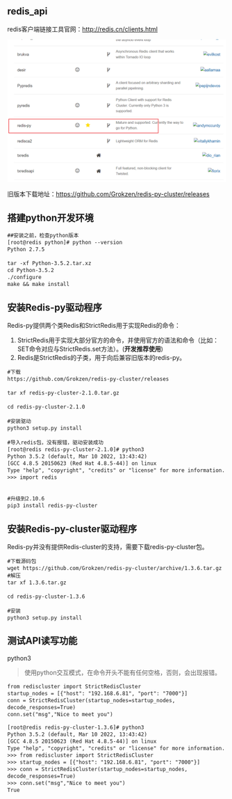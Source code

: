 ## redis_api

redis客户端链接工具官网：http://redis.cn/clients.html

![image-20220310193540556](redis_api.assets/image-20220310193540556.png)

旧版本下载地址：https://github.com/Grokzen/redis-py-cluster/releases

##  搭建python开发环境

```
##安装之前，检查python版本
[root@redis python]# python --version
Python 2.7.5

tar -xf Python-3.5.2.tar.xz 
cd Python-3.5.2
./configure
make && make install

```

## 安装Redis-py驱动程序

Redis-py提供两个类Redis和StrictRedis用于实现Redis的命令：

1. StrictRedis用于实现大部分官方的命令，并使用官方的语法和命令（比如：SET命令对应与StrictRedis.set方法）。(**开发推荐使用**)
2. Redis是StrictRedis的子类，用于向后兼容旧版本的redis-py。

```
#下载
https://github.com/Grokzen/redis-py-cluster/releases

tar xf redis-py-cluster-2.1.0.tar.gz

cd redis-py-cluster-2.1.0

#安装驱动
python3 setup.py install

#导入redis包，没有报错，驱动安装成功
[root@redis redis-py-cluster-2.1.0]# python3
Python 3.5.2 (default, Mar 10 2022, 13:43:42) 
[GCC 4.8.5 20150623 (Red Hat 4.8.5-44)] on linux
Type "help", "copyright", "credits" or "license" for more information.
>>> import redis


#升级到2.10.6
pip3 install redis-py-cluster

```

## 安装Redis-py-cluster驱动程序

Redis-py并没有提供Redis-cluster的支持，需要下载redis-py-cluster包。

```
#下载源码包
wget https://github.com/Grokzen/redis-py-cluster/archive/1.3.6.tar.gz
#解压
tar xf 1.3.6.tar.gz 

cd redis-py-cluster-1.3.6

#安装
python3 setup.py install
```

## 测试API读写功能

python3

> 使用python交互模式，在命令开头不能有任何空格，否则，会出现报错。

```
from rediscluster import StrictRedisCluster
startup_nodes = [{"host": "192.168.6.81", "port": "7000"}]
conn = StrictRedisCluster(startup_nodes=startup_nodes, decode_responses=True)
conn.set("msg","Nice to meet you")
```

```
[root@redis redis-py-cluster-1.3.6]# python3
Python 3.5.2 (default, Mar 10 2022, 13:43:42) 
[GCC 4.8.5 20150623 (Red Hat 4.8.5-44)] on linux
Type "help", "copyright", "credits" or "license" for more information.
>>> from rediscluster import StrictRedisCluster
>>> startup_nodes = [{"host": "192.168.6.81", "port": "7000"}]
>>> conn = StrictRedisCluster(startup_nodes=startup_nodes, decode_responses=True)
>>> conn.set("msg","Nice to meet you")
True

```

